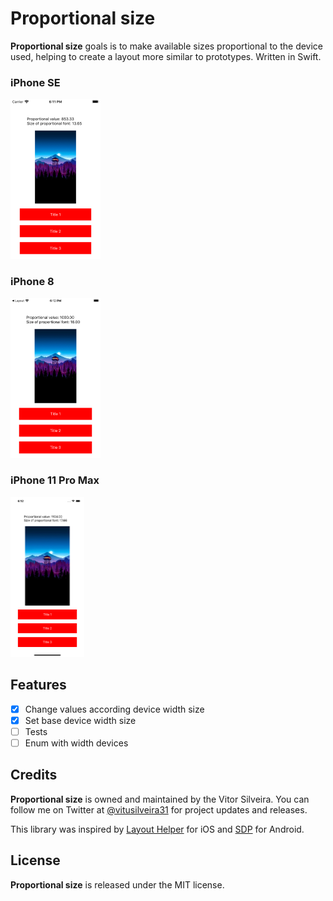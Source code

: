 # Proportional size

**Proportional size** goals is to make available sizes proportional to the device used, helping to create a layout more similar to prototypes. Written in Swift.

### iPhone SE

<img src="iphone-se.png" alt="iPhone SE" style="zoom:25%;" />

### iPhone 8

<img src="iphone-8.png" alt="iPhone 8" style="zoom:25%;" />

### iPhone 11 Pro Max

<img src="iphone-11-pro-max.png" alt="iPhone 11 Pro Max" style="zoom:25%;" />


## Features

- [x] Change values according device width size
- [x] Set base device width size
- [ ] Tests
- [ ] Enum with width devices

## Credits

**Proportional size** is owned and maintained by the Vitor Silveira. You can follow me on Twitter at [@vitusilveira31](https://twitter.com/vitusilveira31) for project updates and releases.

This library was inspired by [Layout Helper](https://github.com/tryWabbit/Layout-Helper) for iOS and [SDP](https://github.com/tryWabbit/Layout-Helper) for Android.

## License

**Proportional size** is released under the MIT license.
